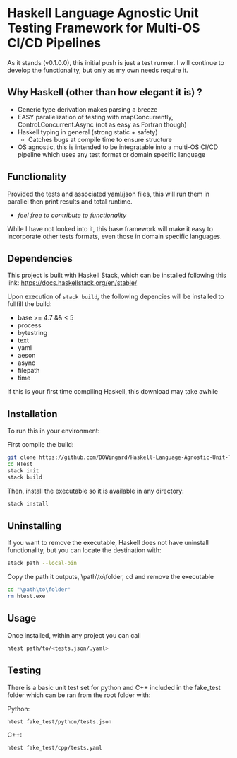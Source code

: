 # Haskell Language Agnostic Unit Testing Framework for Multi-OS CI/CD Pipelines

As it stands (v0.1.0.0), this initial push is just a test runner. I will continue to develop the functionality, but only as my own needs require it. 

## Why Haskell (other than how elegant it is) ?

* Generic type derivation makes parsing a breeze
* EASY parallelization of testing with mapConcurrently, Control.Concurrent.Async (not as easy as Fortran though) 
* Haskell typing in general (strong static + safety)
    * Catches bugs at compile time to ensure structure
* OS agnostic, this is intended to be integratable into a multi-OS CI/CD pipeline which uses any test format or domain specific language 

## Functionality

Provided the tests and associated yaml/json files, this will run them in parallel then print results and total runtime. 

* _feel free to contribute to functionality_

While I have not looked into it, this base framework will make it easy to incorporate other tests formats, even those in domain specific languages.


## Dependencies
This project is built with Haskell Stack, which can be installed following this link:
https://docs.haskellstack.org/en/stable/

Upon execution of ```stack build```, the following depencies will be installed to fullfill the build:
  - base >= 4.7 && < 5
  - process
  - bytestring
  - text
  - yaml
  - aeson
  - async
  - filepath
  - time 

If this is your first time compiling Haskell, this download may take awhile
## Installation
To run this in your environment:

First compile the build:
```bash
git clone https://github.com/DOWingard/Haskell-Language-Agnostic-Unit-Testing-Framework-for-Multi-OS-CI-CD-Pipelines.git HTest
cd HTest
stack init
stack build
```
Then, install the executable so it is available in any directory:
```bash
stack install
```
## Uninstalling
If you want to remove the executable, Haskell does not have uninstall functionality, but you can locate the destination with:
```bash
stack path --local-bin
```
Copy the path it outputs, \path\to\folder, cd and remove the executable
```bash
cd "\path\to\folder"
rm htest.exe
```

## Usage
Once installed, within any project you can call 
```bash 
htest path/to/<tests.json/.yaml>
```

## Testing
There is a basic unit test set for python and C++ included in the fake_test folder which can be ran from the root folder with:

Python:
```bash
htest fake_test/python/tests.json
```
C++:
```bash
htest fake_test/cpp/tests.yaml
```





